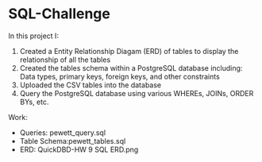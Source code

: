 # SQL-Challenge
In this project I:
1. Created a Entity Relationship Diagam (ERD) of tables to display the relationship of all the tables
2. Created the tables schema within a PostgreSQL database including: Data types, primary keys, foreign keys, and other constraints
3. Uploaded the CSV tables into the database
4. Query the PostgreSQL database using various WHEREs, JOINs, ORDER BYs, etc. 

Work:
 - Queries: pewett_query.sql
 - Table Schema:pewett_tables.sql
 - ERD: QuickDBD-HW 9 SQL ERD.png
